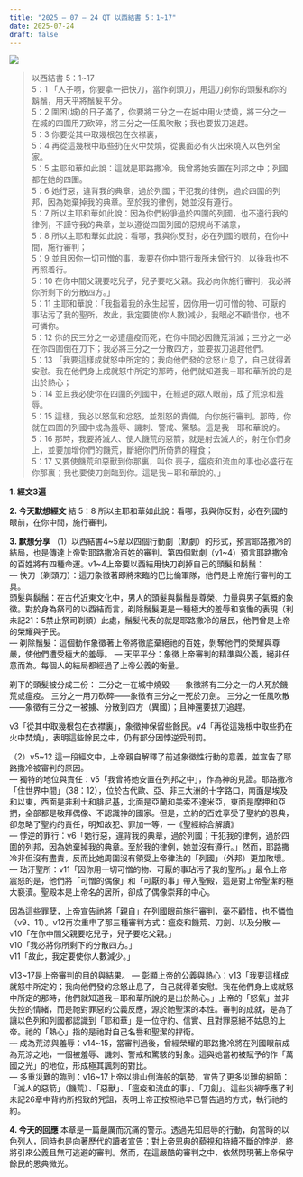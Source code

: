 ```yaml
---
title: "2025 – 07 – 24 QT 以西結書 5：1~17"
date: 2025-07-24
draft: false
---
```


![](/images/qt.jpg)
> 以西結書 5：1~17  
> 5：1 「人子啊，你要拿一把快刀，當作剃頭刀，用這刀剃你的頭髮和你的鬍鬚，用天平將鬚髮平分。  
> 5：2 圍困(城)的日子滿了，你要將三分之一在城中用火焚燒，將三分之一在城的四圍用刀砍碎，將三分之一任風吹散；我也要拔刀追趕。  
> 5：3 你要從其中取幾根包在衣襟裏，  
> 5：4 再從這幾根中取些扔在火中焚燒，從裏面必有火出來燒入以色列全家。  
> 5：5 主耶和華如此說：這就是耶路撒冷。我曾將她安置在列邦之中；列國都在她的四圍。  
> 5：6 她行惡，違背我的典章，過於列國；干犯我的律例，過於四圍的列邦，因為她棄掉我的典章。至於我的律例，她並沒有遵行。  
> 5：7 所以主耶和華如此說：因為你們紛爭過於四圍的列國，也不遵行我的律例，不謹守我的典章，並以遵從四圍列國的惡規尚不滿意，  
> 5：8 所以主耶和華如此說：看哪，我與你反對，必在列國的眼前，在你中間，施行審判；  
> 5：9 並且因你一切可憎的事，我要在你中間行我所未曾行的，以後我也不再照着行。  
> 5：10 在你中間父親要吃兒子，兒子要吃父親。我必向你施行審判，我必將你所剩下的分散四方。」  
> 5：11 主耶和華說：「我指着我的永生起誓，因你用一切可憎的物、可厭的事玷污了我的聖所，故此，我定要使(你人數)減少，我眼必不顧惜你，也不可憐你。  
> 5：12 你的民三分之一必遭瘟疫而死，在你中間必因饑荒消滅；三分之一必在你四圍倒在刀下；我必將三分之一分散四方，並要拔刀追趕他們。  
> 5：13 「我要這樣成就怒中所定的；我向他們發的忿怒止息了，自己就得着安慰。我在他們身上成就怒中所定的那時，他們就知道我－耶和華所說的是出於熱心；  
> 5：14 並且我必使你在四圍的列國中，在經過的眾人眼前，成了荒涼和羞辱。  
> 5：15 這樣，我必以怒氣和忿怒，並烈怒的責備，向你施行審判。那時，你就在四圍的列國中成為羞辱、譏刺、警戒、驚駭。這是我－耶和華說的。  
> 5：16 那時，我要將滅人、使人饑荒的惡箭，就是射去滅人的，射在你們身上，並要加增你們的饑荒，斷絕你們所倚靠的糧食；  
> 5：17 又要使饑荒和惡獸到你那裏，叫你 喪子，瘟疫和流血的事也必盛行在你那裏；我也要使刀劍臨到你。這是我－耶和華說的。」  



**1.  經文3遍**

**2. 今天默想經文**
結 5：8 所以主耶和華如此說：看哪，我與你反對，必在列國的眼前，在你中間，施行審判。  

**3. 默想分享**
（1）以西結書4\~5章以四個行動劇（默劇）的形式，預言耶路撒冷的結局，也是傳達上帝對耶路撒冷百姓的審判。第四個默劇（v1\~4）預言耶路撒冷的百姓將有四種命運。v1\~4上帝要以西結用快刀剃掉自己的頭髮和鬍鬚：  
— 快刀（剃頭刀）：這刀象徵著即將來臨的巴比倫軍隊，他們是上帝施行審判的工具。  
頭髮與鬍鬚：在古代近東文化中，男人的頭髮與鬍鬚是尊榮、力量與男子氣概的象徵。對於身為祭司的以西結而言，剃除鬚髮更是一種極大的羞辱和哀慟的表現（利未記21：5禁止祭司剃頭）此處，鬚髮代表的就是耶路撒冷的居民，他們曾是上帝的榮耀與子民。  
— 剃除鬚髮：這個動作象徵著上帝將徹底棄絕祂的百姓，剝奪他們的榮耀與尊嚴，使他們遭受極大的羞辱。
— 天平平分：象徵上帝審判的精準與公義，絕非任意而為。每個人的結局都經過了上帝公義的衡量。  

剃下的頭髮被分成三份：
三分之一在城中燒毀——象徵將有三分之一的人死於饑荒或瘟疫。
三分之一用刀砍碎——象徵有三分之一死於刀劍。
三分之一任風吹散——象徵有三分之一被擄、分散到四方（異國）；且神還要拔刀追趕。

v3「從其中取幾根包在衣襟裏」，象徵神保留些餘民。v4「再從這幾根中取些扔在火中焚燒」，表明這些餘民之中，仍有部分因悖逆受刑罰。

（2）v5\~12 這一段經文中，上帝親自解釋了前述象徵性行動的意義，並宣告了耶路撒冷被審判的原因。  
— 獨特的地位與責任：v5「我曾將她安置在列邦之中」，作為神的見證。耶路撒冷「住世界中間」（38：12），位於古代歐、亞、非三大洲的十字路口，南面是埃及和以東，西面是非利士和腓尼基，北面是亞蘭和美索不達米亞，東面是摩押和亞捫，全部都是敬拜偶像、不認識神的國家。但是，立約的百姓享受了聖約的恩典，卻忽略了聖約的責任，明知故犯、罪加一等，—《聖經綜合解讀》  
— 悖逆的罪行：v6「她行惡，違背我的典章，過於列國；干犯我的律例，過於四圍的列邦，因為她棄掉我的典章。至於我的律例，她並沒有遵行。」然而，耶路撒冷非但沒有盡責，反而比她周圍沒有領受上帝律法的「列國」（外邦）更加敗壞。  
— 玷汙聖所：v11「因你用一切可憎的物、可厭的事玷污了我的聖所。」最令上帝震怒的是，他們將「可憎的偶像」和「可厭的事」帶入聖殿，這是對上帝聖潔的極大褻瀆。聖殿本是上帝名的居所，卻成了偶像崇拜的中心。

因為這些罪孽，上帝宣告祂將「親自」在列國眼前施行審判，毫不顧惜，也不憐恤（v9、11）。v12再次重申了那三種審判方式：瘟疫和饑荒、刀劍、以及分散 —  
v10「在你中間父親要吃兒子，兒子要吃父親。」  
v10「我必將你所剩下的分散四方。」  
v11「故此，我定要使你人數減少。」

v13\~17是上帝審判的目的與結果。
— 彰顯上帝的公義與熱心：v13「我要這樣成就怒中所定的；我向他們發的忿怒止息了，自己就得着安慰。我在他們身上成就怒中所定的那時，他們就知道我－耶和華所說的是出於熱心。」上帝的「怒氣」並非失控的情緒，而是祂對罪惡的公義反應，源於祂聖潔的本性。審判的成就，是為了讓以色列和列國都認識到「耶和華」是一位守約、信實、且對罪惡絕不姑息的上帝。祂的「熱心」指的是祂對自己名譽和聖潔的捍衛。  
— 成為荒涼與羞辱：v14\~15，當審判過後，曾經榮耀的耶路撒冷將在列國眼前成為荒涼之地，一個被羞辱、譏刺、警戒和驚駭的對象。這與她當初被賦予的作「萬國之光」的地位，形成極其諷刺的對比。  
— 多重災難的臨到：v16\~17上帝以排山倒海般的氣勢，宣告了更多災難的細節：「滅人的惡箭」（饑荒）、「惡獸」、「瘟疫和流血的事」、「刀劍」。這些災禍呼應了利未記26章中背約所招致的咒詛，表明上帝正按照祂早已警告過的方式，執行祂的約。

**4. 今天的回應**
本章是一篇嚴厲而沉痛的警示。透過先知屈辱的行動，向當時的以色列人，同時也是向著歷代的讀者宣告：對上帝恩典的藐視和持續不斷的悖逆，終將引來公義且無可逃避的審判。然而，在這嚴酷的審判之中，依然閃現著上帝保守餘民的恩典微光。

